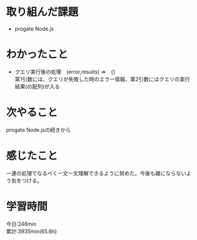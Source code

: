 # 取り組んだ課題  
- progate Node.js 
# わかったこと   
-  クエリ実行後の処理　(error,results) =>　{}  
第1引数には、クエリが失敗した時のエラー情報、第2引数にはクエリの実行結果(の配列)が入る
# 次やること
progate Node.jsの続きから
# 感じたこと
一連の処理でなるべく一文一文理解できるように努めた。今後も雑にならないよう気をつける。
# 学習時間  
今日:246min  
累計:3935min(65.6h)  
